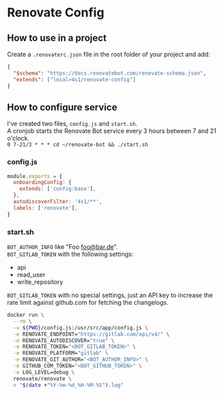 # Renovate Config

## How to use in a project

Create a `.renovaterc.json` file in the root folder of your project and add:

```json
{
  "$schema": "https://docs.renovatebot.com/renovate-schema.json",
  "extends": ["local>4s1/renovate-config"]
}
```

## How to configure service

I've created two files, `config.js` and `start.sh`. \
A cronjob starts the Renovate Bot service every 3 hours between 7 and 21 o'clock. \
`0 7-21/3 * * * cd ~/renovate-bot && ./start.sh`

### config.js

```js
module.exports = {
  onboardingConfig: {
    extends: ['config:base'],
  },
  autodiscoverFilter: '4s1/**',
  labels: ['renovate'],
}
```

### start.sh

`BOT_AUTHOR_INFO` like "Foo <foo@bar.de>". \
`BOT_GITLAB_TOKEN` with the following settings:

- api
- read_user
- write_repository

`BOT_GITLAB_TOKEN` with no special settings, just an API key to increase the rate limit against github.com for fetching the changelogs.

```bash
docker run \
  --rm \
  -v ${PWD}/config.js:/usr/src/app/config.js \
  -e RENOVATE_ENDPOINT="https://gitlab.com/api/v4/" \
  -e RENOVATE_AUTODISCOVER="true" \
  -e RENOVATE_TOKEN="<BOT_GITLAB_TOKEN>" \
  -e RENOVATE_PLATFORM="gitlab" \
  -e RENOVATE_GIT_AUTHOR="<BOT_AUTHOR_INFO>" \
  -e GITHUB_COM_TOKEN="<BOT_GITHUB_TOKEN>" \
  -e LOG_LEVEL=debug \
  renovate/renovate \
  > "$(date +"%Y-%m-%d_%H-%M-%S").log"
```
